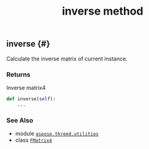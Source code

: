 ﻿---
title: inverse method
second_title: Aspose.3D for Python via .NET API References
description: 
type: docs
weight: 30
url: /python-net/aspose.threed.utilities/fmatrix4/inverse/
is_root: false
---

## inverse {#}

Calculate the inverse matrix of current instance.


### Returns 


Inverse matrix4


```python
def inverse(self):
    ...
```





### See Also
* module [`aspose.threed.utilities`](../../)
* class [`FMatrix4`](/3d/python-net/aspose.threed.utilities/fmatrix4)
